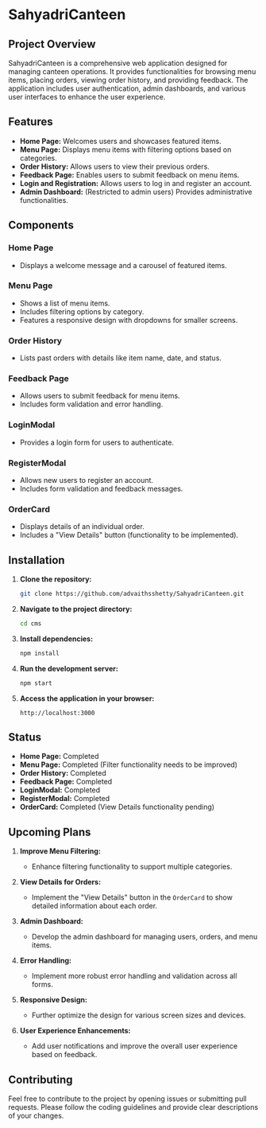 # SahyadriCanteen

## Project Overview

SahyadriCanteen is a comprehensive web application designed for managing canteen operations. It provides functionalities for browsing menu items, placing orders, viewing order history, and providing feedback. The application includes user authentication, admin dashboards, and various user interfaces to enhance the user experience.

## Features

- **Home Page:** Welcomes users and showcases featured items.
- **Menu Page:** Displays menu items with filtering options based on categories.
- **Order History:** Allows users to view their previous orders.
- **Feedback Page:** Enables users to submit feedback on menu items.
- **Login and Registration:** Allows users to log in and register an account.
- **Admin Dashboard:** (Restricted to admin users) Provides administrative functionalities.

## Components

### **Home Page**
- Displays a welcome message and a carousel of featured items.

### **Menu Page**
- Shows a list of menu items.
- Includes filtering options by category.
- Features a responsive design with dropdowns for smaller screens.

### **Order History**
- Lists past orders with details like item name, date, and status.

### **Feedback Page**
- Allows users to submit feedback for menu items.
- Includes form validation and error handling.

### **LoginModal**
- Provides a login form for users to authenticate.

### **RegisterModal**
- Allows new users to register an account.
- Includes form validation and feedback messages.

### **OrderCard**
- Displays details of an individual order.
- Includes a "View Details" button (functionality to be implemented).

## Installation

1. **Clone the repository:**
   ```bash
   git clone https://github.com/advaithsshetty/SahyadriCanteen.git
   ```
   
2. **Navigate to the project directory:**
   ```bash
   cd cms
   ```

3. **Install dependencies:**
   ```bash
   npm install
   ```

4. **Run the development server:**
   ```bash
   npm start
   ```

5. **Access the application in your browser:**
   ```
   http://localhost:3000
   ```

## Status

- **Home Page:** Completed
- **Menu Page:** Completed (Filter functionality needs to be improved)
- **Order History:** Completed
- **Feedback Page:** Completed
- **LoginModal:** Completed
- **RegisterModal:** Completed
- **OrderCard:** Completed (View Details functionality pending)

## Upcoming Plans

1. **Improve Menu Filtering:**
   - Enhance filtering functionality to support multiple categories.

2. **View Details for Orders:**
   - Implement the "View Details" button in the `OrderCard` to show detailed information about each order.

3. **Admin Dashboard:**
   - Develop the admin dashboard for managing users, orders, and menu items.

4. **Error Handling:**
   - Implement more robust error handling and validation across all forms.

5. **Responsive Design:**
   - Further optimize the design for various screen sizes and devices.

6. **User Experience Enhancements:**
   - Add user notifications and improve the overall user experience based on feedback.

## Contributing

Feel free to contribute to the project by opening issues or submitting pull requests. Please follow the coding guidelines and provide clear descriptions of your changes.
